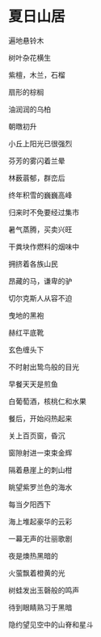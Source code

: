    

# 夏日山居

遍地悬铃木

树叶杂花横生

紫檀，木兰，石榴

扇形的棕榈

油润润的乌柏

  

朝暾初升

小丘上阳光已很强烈

芬芳的雾闪着兰晕

林薮蓊郁，群峦后

终年积雪的巍巍高峰

  

归来时不免要经过集市

暑气蒸腾，买卖兴旺

干粪块作燃料的烟味中

拥挤着各族山民

昂藏的马，谦卑的驴

  

切尔克斯人从容不迫

曳地的黑袍

赫红平底靴

玄色缠头下

不时射出鸷鸟般的目光

  

早餐天天是煎鱼

白葡萄酒，核桃仁和水果

餐后，开始闷热起来

关上百页窗，昏沉

窗隙射进一束束金辉

  

隔着悬崖上的刺山柑

眺望紫罗兰色的海水

每当夕阳西下

海上堆起豪华的云彩

一幕无声的壮丽歌剧

  

夜是燠热黑暗的

火萤飘着橙黄的光

树蛙发出玉磬般的鸣声

待到眼睛熟习于黑暗

隐约望见空中的山脊和星斗